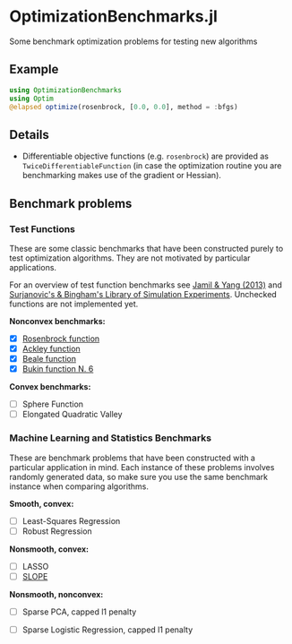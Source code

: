 # OptimizationBenchmarks.jl
Some benchmark optimization problems for testing new algorithms

## Example

```julia
using OptimizationBenchmarks
using Optim
@elapsed optimize(rosenbrock, [0.0, 0.0], method = :bfgs)
```

## Details

* Differentiable objective functions (e.g. `rosenbrock`) are provided as `TwiceDifferentiableFunction` (in case the optimization routine you are benchmarking makes use of the gradient or Hessian).

## Benchmark problems

### Test Functions

These are some classic benchmarks that have been constructed purely to test optimization algorithms. They are not motivated by particular applications.

For an overview of test function benchmarks see [Jamil & Yang (2013)](http://arxiv.org/abs/1308.4008) and [Surjanovic's & Bingham's Library of Simulation Experiments](http://www.sfu.ca/~ssurjano). Unchecked functions are not implemented yet.

**Nonconvex benchmarks:**

- [x] [Rosenbrock function](https://en.wikipedia.org/wiki/Rosenbrock_function)
- [x] [Ackley function](http://www.sfu.ca/~ssurjano/ackley.html)
- [x] [Beale function](http://www.sfu.ca/~ssurjano/beale.html)
- [x] [Bukin function N. 6](http://www.sfu.ca/~ssurjano/bukin6.html)

**Convex benchmarks:**

- [ ] Sphere Function
- [ ] Elongated Quadratic Valley

### Machine Learning and Statistics Benchmarks

These are benchmark problems that have been constructed with a particular application in mind. Each instance of these problems involves randomly generated data, so make sure you use the same benchmark instance when comparing algorithms.

**Smooth, convex:**
- [ ] Least-Squares Regression
- [ ] Robust Regression

**Nonsmooth, convex:**
- [ ] LASSO
- [ ] [SLOPE](http://statweb.stanford.edu/~candes/papers/SLOPE.pdf)

**Nonsmooth, nonconvex:**
- [ ] Sparse PCA, capped l1 penalty
- [ ] Sparse Logistic Regression, capped l1 penalty

